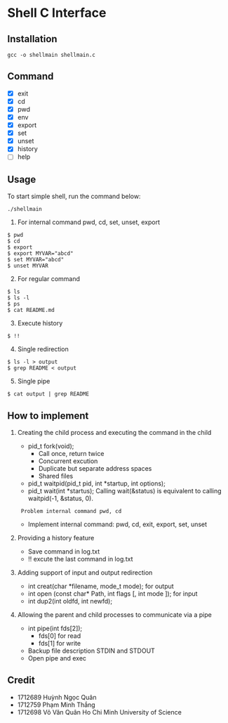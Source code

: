 # Shell C Interface 

## Installation
```
gcc -o shellmain shellmain.c
```

## Command
- [x] exit
- [x] cd
- [x] pwd
- [x] env
- [x] export 
- [x] set
- [x] unset
- [x] history
- [ ] help

## Usage
To start simple shell, run the command below: 
```
./shellmain
```
1. For internal command pwd, cd, set, unset, export
```
$ pwd
$ cd 
$ export
$ export MYVAR="abcd"
$ set MYVAR="abcd"
$ unset MYVAR
```

2. For regular command
```
$ ls
$ ls -l
$ ps
$ cat README.md
```

3. Execute history
```
$ !!
```

4. Single redirection
```
$ ls -l > output
$ grep README < output
```

5. Single pipe
```
$ cat output | grep README
```



## How to implement
1. Creating the child process and executing the command in the child 
    - pid_t fork(void);
        - Call once, return twice
        - Concurrent excution
        - Duplicate but separate address spaces
        - Shared files
    - pid_t waitpid(pid_t pid, int *startup, int options);
    - pid_t wait(int *startus);
        Calling wait(&status) is equivalent to calling waitpid(-1, &status, 0).

    ``` Problem internal command pwd, cd```

    - Implement internal command: pwd, cd, exit, export, set, unset

2. Providing a history feature
    - Save command in log.txt
    - !! excute the last command in log.txt

3. Adding support of input and output redirection
    - int creat(char *filename, mode_t mode); for output
    - int open (const char* Path, int flags [, int mode ]); for input
    - int dup2(int oldfd, int newfd);
    
4. Allowing the parent and child processes to communicate via a pipe
    - int pipe(int fds[2]); 
        - fds[0] for read
        - fds[1] for write
    - Backup file description STDIN and STDOUT
    - Open pipe and exec

## Credit
- 1712689 Huỳnh Ngọc Quân
- 1712759 Phạm Minh Thắng
- 1712698 Võ Văn Quân
Ho Chi Minh University of Science


